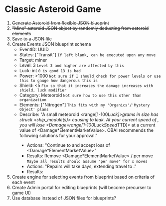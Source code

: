 # Classic Asteroid Game

1. ~~Generate Asteroid from flexible JSON blueprint~~
2. ~~"Mine" asteroid JSON object by randomly deducting from asteroid elements~~
3. ~~Save to a JSON file~~
4. Create Events JSON blueprint schema
    * EventID: UUID
    * States: ["Transit"] `If left blank, can be executed upon any move`
    * Target: miner
    * Level: 3 `Level 3 and higher are affected by this`
    * Luck: int `0 is good 13 is bad`
    * Power: >1000 `Not sure if I should check for power levels or use this to gauge how dangerous this is`
    * Shield: <5 `Fix so that it increases the damage increases with shield, luck modifier`
    * Category: Meteoroid  `Not sure how to use this other than organization`
    * Elements: ["Nitrogen"]  `This fits with my 'Organics'/'Mystery Object' plans`
    * Describe: "A small meteoroid <range[1-100*Luck]>grams in size has struck <ship_module(s)> causing <Elements> to leak.  At your current speed of <speed>, you will lose <Damage=range[1-100*Luck*Speed*TTD]> <Elements> at a current value of <Damage*ElementMarketValue>.  OBAI recommends the following solutions for your approval."
        * Actions: "Continue to <Destination> and accept loss of <Damage*ElementMarketValue>"
        * Results: Remove <Damage*ElementMarketValue> / <Moves> per move `Maybe all results should assume "per move" for x moves`
        * Actions: "Repairs will take <moves> days, extending travel to <Destination>."
        * Results: 
5. Create engine for selecting events from blueprint based on criteria of each event
6. Create Admin portal for editing blueprints (will become precurser to game UI)
7. Use database instead of JSON files for blueprints?